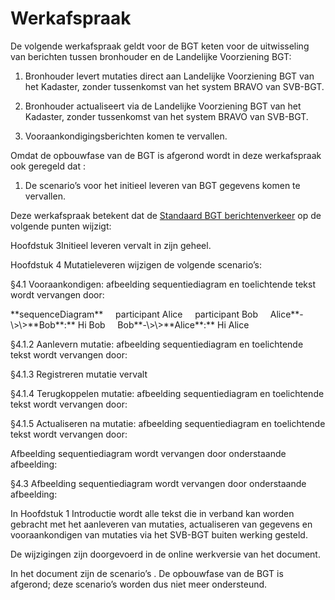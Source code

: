 Werkafspraak
============

De volgende werkafspraak geldt voor de BGT keten voor de uitwisseling van
berichten tussen bronhouder en de Landelijke Voorziening BGT:

1.  Bronhouder levert mutaties direct aan Landelijke Voorziening BGT van het
    Kadaster, zonder tussenkomst van het system BRAVO van SVB-BGT.

2.  Bronhouder actualiseert via de Landelijke Voorziening BGT van het Kadaster,
    zonder tussenkomst van het system BRAVO van SVB-BGT.

3.  Vooraankondigingsberichten komen te vervallen.

Omdat de opbouwfase van de BGT is afgerond wordt in deze werkafspraak ook
geregeld dat :

1.  De scenario’s voor het initieel leveren van BGT gegevens komen te vervallen.

Deze werkafspraak betekent dat de [Standaard BGT
berichtenverkeer](https://www.geonovum.nl/uploads/standards/downloads/20141224_BGT_Berichtenverkeer_v1.0_def.pdf)
op de volgende punten wijzigt:

Hoofdstuk 3Initieel leveren vervalt in zijn geheel.

Hoofdstuk 4 Mutatieleveren wijzigen de volgende scenario’s:

§4.1 Vooraankondigen: afbeelding sequentiediagram en toelichtende tekst wordt
vervangen door:

<div class="mermaid">
**sequenceDiagram**  
    participant Alice  
    participant Bob  
    Alice**-\>\>**Bob**:** Hi Bob  
    Bob**-\>\>**Alice**:** Hi Alice
</div>

§4.1.2 Aanlevern mutatie: afbeelding sequentiediagram en toelichtende tekst
wordt vervangen door:

§4.1.3 Registreren mutatie vervalt

§4.1.4 Terugkoppelen mutatie: afbeelding sequentiediagram en toelichtende tekst
wordt vervangen door:

§4.1.5 Actualiseren na mutatie: afbeelding sequentiediagram en toelichtende
tekst wordt vervangen door:

Afbeelding sequentiediagram wordt vervangen door onderstaande afbeelding:

§4.3 Afbeelding sequentiediagram wordt vervangen door onderstaande afbeelding:

In Hoofdstuk 1 Introductie wordt alle tekst die in verband kan worden gebracht
met het aanleveren van mutaties, actualiseren van gegevens en vooraankondigen
van mutaties via het SVB-BGT buiten werking gesteld.

De wijzigingen zijn doorgevoerd in de online werkversie van het document.

In het document zijn de scenario’s . De opbouwfase van de BGT is afgerond; deze
scenario’s worden dus niet meer ondersteund.
